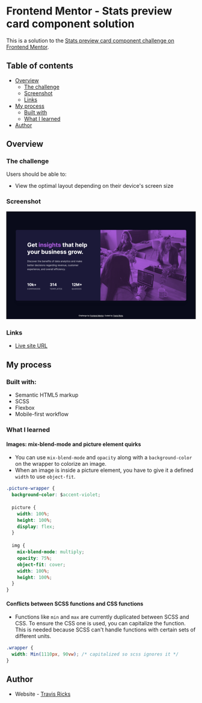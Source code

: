 # Frontend Mentor - Stats preview card component solution

This is a solution to the [Stats preview card component challenge on Frontend Mentor](https://www.frontendmentor.io/challenges/stats-preview-card-component-8JqbgoU62).

## Table of contents

- [Overview](#overview)
  - [The challenge](#the-challenge)
  - [Screenshot](#screenshot)
  - [Links](#links)
- [My process](#my-process)
  - [Built with](#built-with)
  - [What I learned](#what-i-learned)
- [Author](#author)

## Overview

### The challenge

Users should be able to:

- View the optimal layout depending on their device's screen size

### Screenshot

![](./screenshot.png)

### Links

- [Live site URL](https://keen-ritchie-e4d1ce.netlify.app/)

## My process

### Built with:

- Semantic HTML5 markup
- SCSS
- Flexbox
- Mobile-first workflow

### What I learned

#### Images: mix-blend-mode and picture element quirks

- You can use `mix-blend-mode` and `opacity` along with a `background-color` on the wrapper to colorize an image.
- When an image is inside a picture element, you have to give it a defined `width` to use `object-fit`.

```css
.picture-wrapper {
  background-color: $accent-violet;

  picture {
    width: 100%;
    height: 100%;
    display: flex;
  }

  img {
    mix-blend-mode: multiply;
    opacity: 75%;
    object-fit: cover;
    width: 100%;
    height: 100%;
  }
}
```

#### Conflicts between SCSS functions and CSS functions

- Functions like `min` and `max` are currently duplicated between SCSS and CSS. To ensure the CSS one is used, you can capitalize the function. This is needed because SCSS can't handle functions with certain sets of different units.

```css
.wrapper {
  width: Min(1110px, 90vw); /* capitalized so scss ignores it */
}
```

## Author

- Website - [Travis Ricks](http://travisricks.com/)
